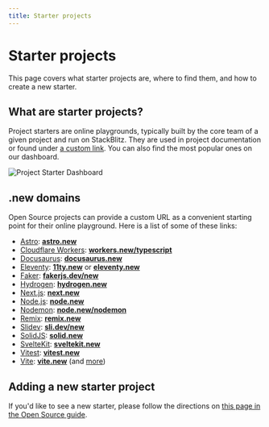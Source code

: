 ```yaml
---
title: Starter projects
---
```


# Starter projects

This page covers what starter projects are, where to find them, and how to create a new starter.

## What are starter projects?

Project starters are online playgrounds, typically built by the core team of a given project and run on StackBlitz. They are used in project documentation or found under [a custom link](#new-domains). You can also find the most popular ones on our dashboard.

![Project Starter Dashboard](/doc_images/project-starters.png)

## .new domains

Open Source projects can provide a custom URL as a convenient starting point for their online playground. Here is a list of some of these links:

- [Astro](https://astro.build/): **[astro.new](https://astro.new/)**
- [Cloudflare Workers](https://workers.cloudflare.com/): **[workers.new/typescript](https://workers.new/typescript)**
- [Docusaurus](https://docusaurus.io/): **[docusaurus.new](https://docusaurus.new/)**
- [Eleventy](https://www.11ty.dev/): **[11ty.new](https://11ty.new)** or **[eleventy.new](https://eleventy.new)**
- [Faker](https://fakerjs.dev): **[fakerjs.dev/new](https://fakerjs.dev/new)**
- [Hydrogen](https://hydrogen.shopify.dev/): **[hydrogen.new](https://hydrogen.new)**
- [Next.js](https://nextjs.org/): **[next.new](https://stackblitz.com/fork/nextjs)**
- [Node.js](https://nodejs.org/): **[node.new](https://stackblitz.com/fork/nodejs)**
- [Nodemon](https://nodemon.io/): **[node.new/nodemon](http://node.new/nodemon)**
- [Remix](https://remix.run/): **[remix.new](https://remix.new)**
- [Slidev](https://sli.dev): **[sli.dev/new](https://sli.dev/new)**
- [SolidJS](https://solidjs.com): **[solid.new](https://solid.new)**
- [SvelteKit](https://kit.svelte.dev/): **[sveltekit.new](https://sveltekit.new)**
- [Vitest](https://vitest.dev/): **[vitest.new](https://vitest.new)**
- [Vite](https://vitejs.dev/): **[vite.new](https://stackblitz.com/fork/vite)** (and [more](https://vitejs.dev/guide/#trying-vite-online))

## Adding a new starter project

If you'd like to see a new starter, please follow the directions on [this page in the Open Source guide](/docs/guide/open-from-github#set-up-the-main-starter-url).
